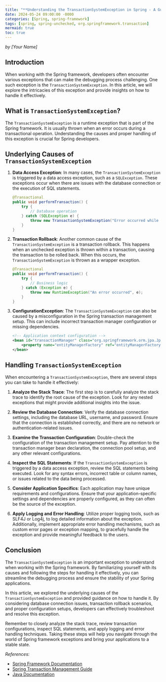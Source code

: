 ```yaml
---
title: "**Understanding the TransactionSystemException in Spring - A Guide for Developers**"
date: 2024-05-24 09:00:00 -0000
categories: [Spring, spring-framework]
tags: [spring, spring-unchecked, org.springframework.transaction]
mermaid: true
toc: true
---
```



*by [Your Name]*

## Introduction

When working with the Spring framework, developers often encounter various exceptions that can make the debugging process challenging. One such exception is the `TransactionSystemException`. In this article, we will explore the intricacies of this exception and provide insights on how to handle it effectively.

## What is `TransactionSystemException`?

The `TransactionSystemException` is a runtime exception that is part of the Spring framework. It is usually thrown when an error occurs during a transactional operation. Understanding the causes and proper handling of this exception is crucial for Spring developers.

## Underlying Causes of `TransactionSystemException`

1. **Data Access Exception**: In many cases, the `TransactionSystemException` is triggered by a data access exception, such as a `SQLException`. These exceptions occur when there are issues with the database connection or the execution of SQL statements.
   
   ```java
   @Transactional
   public void performTransaction() {
       try {
           // Database operation
       } catch (SQLException e) {
           throw new TransactionSystemException("Error occurred while accessing data", e);
       }
   }
   ```

2. **Transaction Rollback**: Another common cause of the `TransactionSystemException` is a transaction rollback. This happens when an unchecked exception is thrown within a transaction, causing the transaction to be rolled back. When this occurs, the `TransactionSystemException` is thrown as a wrapper exception.

   ```java
   @Transactional
   public void performTransaction() {
       try {
           // Business logic
       } catch (Exception e) {
           throw new RuntimeException("An error occurred", e);
       }
   }
   ```

3. **ConfigurationException**: The `TransactionSystemException` can also be caused by a misconfiguration in the Spring transaction management setup. This can include incorrect transaction manager configuration or missing dependencies.

   ```xml
   <!-- Application context configuration -->
   <bean id="transactionManager" class="org.springframework.orm.jpa.JpaTransactionManager">
       <property name="entityManagerFactory" ref="entityManagerFactory"/>
   </bean>
   ```

## Handling `TransactionSystemException`

When encountering a `TransactionSystemException`, there are several steps you can take to handle it effectively:

1. **Analyze the Stack Trace**: The first step is to carefully analyze the stack trace to identify the root cause of the exception. Look for any nested exceptions that might provide additional insights into the issue.

2. **Review the Database Connection**: Verify the database connection settings, including the database URL, username, and password. Ensure that the connection is established correctly, and there are no network or authentication-related issues.

3. **Examine the Transaction Configuration**: Double-check the configuration of the transaction management setup. Pay attention to the transaction manager bean declaration, the connection pool setup, and any other relevant configurations.

4. **Inspect the SQL Statements**: If the `TransactionSystemException` is triggered by a data access exception, review the SQL statements being executed. Look for any syntax errors, incorrect table or column names, or issues related to the data being processed.

5. **Consider Application Specifics**: Each application may have unique requirements and configurations. Ensure that your application-specific settings and dependencies are properly configured, as they can often be the source of the exception.

6. **Apply Logging and Error Handling**: Utilize proper logging tools, such as SLF4J or Log4j, to log detailed information about the exception. Additionally, implement appropriate error handling mechanisms, such as custom error pages or exception mapping, to gracefully handle the exception and provide meaningful feedback to the users.

## Conclusion

The `TransactionSystemException` is an important exception to understand when working with the Spring framework. By familiarizing yourself with its causes and following the steps for handling it effectively, you can streamline the debugging process and ensure the stability of your Spring applications.

In this article, we explored the underlying causes of the `TransactionSystemException` and provided guidance on how to handle it. By considering database connection issues, transaction rollback scenarios, and proper configuration setups, developers can effectively troubleshoot and resolve this exception.

Remember to closely analyze the stack trace, review transaction configurations, inspect SQL statements, and apply logging and error handling techniques. Taking these steps will help you navigate through the world of Spring framework exceptions and bring your applications to a stable state.

*References:*

- [Spring Framework Documentation](https://docs.spring.io/spring-framework/docs/)
- [Spring Transaction Management Guide](https://docs.spring.io/spring-framework/docs/current/reference/html/data-access.html#transaction)
- [Java Documentation](https://docs.oracle.com/en/java/)